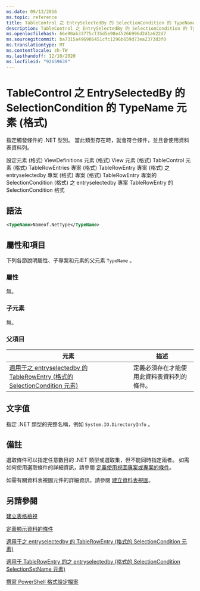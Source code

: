 ```yaml
---
ms.date: 09/13/2016
ms.topic: reference
title: TableControl 之 EntrySelectedBy 的 SelectionCondition 的 TypeName 元素 (格式)
description: TableControl 之 EntrySelectedBy 的 SelectionCondition 的 TypeName 元素 (格式)
ms.openlocfilehash: 66e90ab33775cf35d5e98e45266996d2d1a622d7
ms.sourcegitcommit: ba7315a496986451cfc1296b659d73ea2373d3f0
ms.translationtype: MT
ms.contentlocale: zh-TW
ms.lasthandoff: 12/10/2020
ms.locfileid: "92659639"
---
```

# <a name="typename-element-for-selectioncondition-for-entryselectedby-for-tablecontrol-format"></a>TableControl 之 EntrySelectedBy 的 SelectionCondition 的 TypeName 元素 (格式)

指定觸發條件的 .NET 型別。 當此類型存在時，就會符合條件，並且會使用資料表資料列。

設定元素 (格式) ViewDefinitions 元素 (格式) View 元素 (格式) TableControl 元素 (格式) TableRowEntries 專案 (格式) TableRowEntry 專案 (格式) 之 entryselectedby 專案 (格式) 專案 (格式) TableRowEntry 專案的 SelectionCondition (格式) 之 entryselectedby 專案 TableRowEntry 的 SelectionCondition 格式

## <a name="syntax"></a>語法

```xml
<TypeName>Nameof.NetType</TypeName>
```

## <a name="attributes-and-elements"></a>屬性和項目

下列各節說明屬性、子專案和元素的父元素 `TypeName` 。

### <a name="attributes"></a>屬性

無。

### <a name="child-elements"></a>子元素

無。

### <a name="parent-elements"></a>父項目

|元素|描述|
|-------------|-----------------|
|[適用于之 entryselectedby 的 TableRowEntry (格式的 SelectionCondition 元素) ](./selectioncondition-element-for-entryselectedby-for-tablecontrol-format.md)|定義必須存在才能使用此資料表資料列的條件。|

## <a name="text-value"></a>文字值

指定 .NET 類型的完整名稱，例如 `System.IO.DirectoryInfo` 。

## <a name="remarks"></a>備註

選取條件可以指定任意數目的 .NET 類型或選取集，但不能同時指定兩者。 如需如何使用選取條件的詳細資訊，請參閱 [定義使用視圖專案或專案的條件](./defining-conditions-for-displaying-data.md)。

如需有關資料表視圖元件的詳細資訊，請參閱 [建立資料表視圖](./creating-a-table-view.md)。

## <a name="see-also"></a>另請參閱

[建立表格檢視](./creating-a-table-view.md)

[定義顯示資料的條件](./defining-conditions-for-displaying-data.md)

[適用于之 entryselectedby 的 TableRowEntry (格式的 SelectionCondition 元素) ](./selectioncondition-element-for-entryselectedby-for-tablecontrol-format.md)

[適用于 TableRowEntry 的之 entryselectedby (格式的 SelectionCondition SelectionSetName 元素) ](./selectionsetname-element-for-selectioncondition-for-entryselectedby-for-tablecontrol-format.md)

[撰寫 PowerShell 格式設定檔案](./writing-a-powershell-formatting-file.md)
